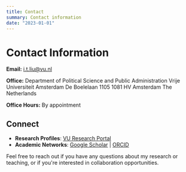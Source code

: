 ```yaml
---
title: Contact
summary: Contact information
date: "2023-01-01"
---
```


# Contact Information

**Email:** [i.t.liu@vu.nl](mailto:i.t.liu@vu.nl)

**Office:** 
Department of Political Science and Public Administration
Vrije Universiteit Amsterdam
De Boelelaan 1105
1081 HV Amsterdam
The Netherlands

**Office Hours:** By appointment

## Connect

- **Research Profiles**: [VU Research Portal](https://research.vu.nl/en/persons/imogen-t-liu)
- **Academic Networks**: [Google Scholar](https://scholar.google.com) | [ORCID](https://orcid.org)

Feel free to reach out if you have any questions about my research or teaching, or if you're interested in collaboration opportunities.
